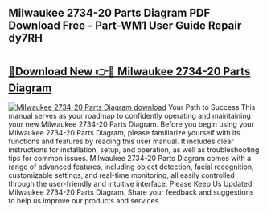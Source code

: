 ## Milwaukee 2734-20 Parts Diagram PDF Download Free - Part-WM1 User Guide Repair dy7RH

# <h2><a href="http://dft82tw.blite.top/?on=Milwaukee+2734-20+Parts+Diagram">🔗Download New 👉🔴 Milwaukee 2734-20 Parts Diagram</a></h2>

[![Milwaukee 2734-20 Parts Diagram download](https://i.imgur.com/lujVjoI.png)](http://dft82tw.blite.top/?on=Milwaukee+2734-20+Parts+Diagram)
Your Path to Success This manual serves as your roadmap to confidently operating and maintaining your new Milwaukee 2734-20 Parts Diagram. Before you begin using your Milwaukee 2734-20 Parts Diagram, please familiarize yourself with its functions and features by reading this user manual. It includes clear instructions for installation, setup, and operation, as well as troubleshooting tips for common issues. Milwaukee 2734-20 Parts Diagram comes with a range of advanced features, including object detection, facial recognition, customizable settings, and real-time monitoring, all easily controlled through the user-friendly and intuitive interface. Please Keep Us Updated Milwaukee 2734-20 Parts Diagram. Share your feedback and suggestions to help us improve our products and services.
